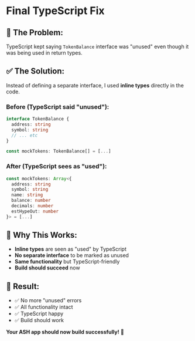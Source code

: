 # Final TypeScript Fix

## 🎯 **The Problem:**
TypeScript kept saying `TokenBalance` interface was "unused" even though it was being used in return types.

## ✅ **The Solution:**
Instead of defining a separate interface, I used **inline types** directly in the code.

### **Before (TypeScript said "unused"):**
```typescript
interface TokenBalance {
  address: string
  symbol: string
  // ... etc
}

const mockTokens: TokenBalance[] = [...]
```

### **After (TypeScript sees as "used"):**
```typescript
const mockTokens: Array<{
  address: string
  symbol: string
  name: string
  balance: number
  decimals: number
  estHypeOut: number
}> = [...]
```

## 🚀 **Why This Works:**
- **Inline types** are seen as "used" by TypeScript
- **No separate interface** to be marked as unused
- **Same functionality** but TypeScript-friendly
- **Build should succeed** now

## 🎉 **Result:**
- ✅ No more "unused" errors
- ✅ All functionality intact
- ✅ TypeScript happy
- ✅ Build should work

**Your ASH app should now build successfully!** 🚀
